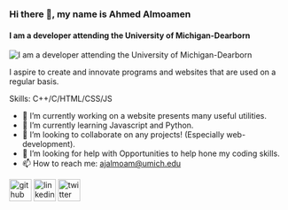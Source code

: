 ### Hi there 👋, my name is Ahmed Almoamen
#### I am a developer attending the University of Michigan-Dearborn
![I am a developer attending the University of Michigan-Dearborn](https://i.pinimg.com/originals/57/b5/2a/57b52ac6b0f05d9bc0cb9078a0ad50ac.gif)

I aspire to create and innovate programs and websites that are used on a regular basis.

Skills: C++/C/HTML/CSS/JS

- 🔭 I’m currently working on a website presents many useful utilities. 
- 🌱 I’m currently learning Javascript and Python. 
- 👯 I’m looking to collaborate on any projects! (Especially web-development). 
- 🤔 I’m looking for help with Opportunities to help hone my coding skills. 
- 📫 How to reach me: ajalmoam@umich.edu 


[<img src='https://cdn.jsdelivr.net/npm/simple-icons@3.0.1/icons/github.svg' alt='github' height='40'>](https://github.com/almoamenahmed)  [<img src='https://cdn.jsdelivr.net/npm/simple-icons@3.0.1/icons/linkedin.svg' alt='linkedin' height='40'>](https://www.linkedin.com/in/https://www.linkedin.com/public-profile/settings?trk=d_flagship3_profile_self_view_public_profile&lipi=urn%3Ali%3Apage%3Ad_flagship3_profile_self_edit_contact_info%3BF2yhmnbGQxWO%2BRkFlNnLxg%3D%3D/)  [<img src='https://cdn.jsdelivr.net/npm/simple-icons@3.0.1/icons/twitter.svg' alt='twitter' height='40'>](https://twitter.com/ajalmoam)  

